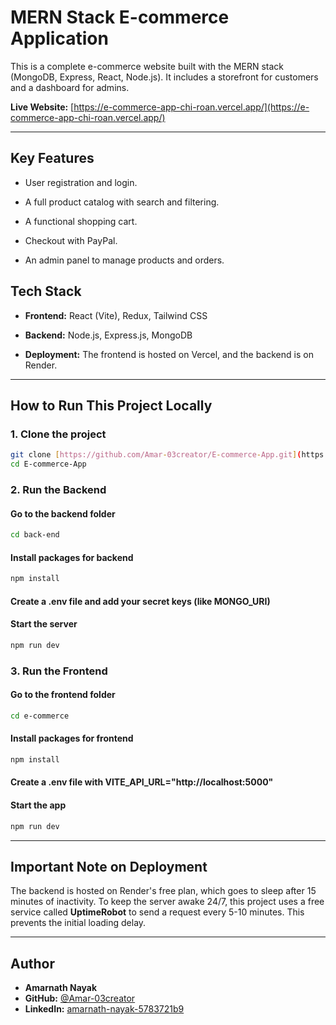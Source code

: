 # MERN Stack E-commerce Application

This is a complete e-commerce website built with the MERN stack (MongoDB, Express, React, Node.js). It includes a storefront for customers and a dashboard for admins.

**Live Website:** [https://e-commerce-app-chi-roan.vercel.app/](https://e-commerce-app-chi-roan.vercel.app/)

--- 

## Key Features

* User registration and login.

* A full product catalog with search and filtering.

* A functional shopping cart.

* Checkout with PayPal.

* An admin panel to manage products and orders.

## Tech Stack

* **Frontend:** React (Vite), Redux, Tailwind CSS

* **Backend:** Node.js, Express.js, MongoDB

* **Deployment:** The frontend is hosted on Vercel, and the backend is on Render.

---

## How to Run This Project Locally

### 1. Clone the project

```bash
git clone [https://github.com/Amar-03creator/E-commerce-App.git](https://github.com/Amar-03creator/E-commerce-App.git)
cd E-commerce-App
```

### 2. Run the Backend

#### Go to the backend folder

```bash
cd back-end
```

#### Install packages for backend

```bash
npm install
```

#### Create a .env file and add your secret keys (like MONGO_URI)

#### Start the server

```bash
npm run dev
```

### 3. Run the Frontend

#### Go to the frontend folder

```bash
cd e-commerce
```

#### Install packages for frontend

```bash
npm install
```

#### Create a .env file with VITE_API_URL="http://localhost:5000"

#### Start the app

```bash
npm run dev
```

  ---

## Important Note on Deployment

The backend is hosted on Render's free plan, which goes to sleep after 15 minutes of inactivity. To keep the server awake 24/7, this project uses a free service called **UptimeRobot** to send a request every 5-10 minutes. This prevents the initial loading delay.

---

## Author

* **Amarnath Nayak**
* **GitHub:** [@Amar-03creator](https://github.com/Amar-03creator)
* **LinkedIn:** [amarnath-nayak-5783721b9](https://www.linkedin.com/in/amarnath-nayak-5783721b9/)